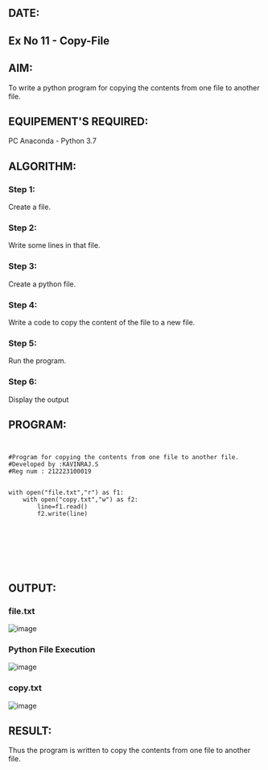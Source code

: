 
## DATE:
## Ex No 11 -  Copy-File
## AIM:
To write a python program for copying the contents from one file to another file.
## EQUIPEMENT'S REQUIRED: 
PC
Anaconda - Python 3.7
## ALGORITHM: 
### Step 1:
Create a file.
### Step 2: 
Write some lines in that file.
### Step 3: 
Create a python file.
### Step 4:  
Write a code to copy the content of the file to a new file.
### Step 5: 
Run the program.
### Step 6: 
Display the output
## PROGRAM:
```


#Program for copying the contents from one file to another file.
#Developed by :KAVINRAJ.S
#Reg num : 212223100019


with open("file.txt","r") as f1:
    with open("copy.txt","w") as f2:
        line=f1.read()
        f2.write(line)








```
## OUTPUT:
### file.txt
![image](https://github.com/user-attachments/assets/2a333748-78ac-42bd-8858-ebe2603246bc)
### Python File Execution
![image](https://github.com/user-attachments/assets/4983063c-5887-4576-a4ee-39f975ca5494)
### copy.txt
![image](https://github.com/user-attachments/assets/9dde4077-7d4f-4393-8d7f-a108ed4ac914)


## RESULT:
Thus the program is written to copy the contents from one file to another file.
